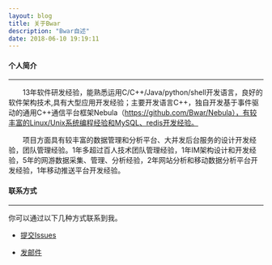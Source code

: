 ```yaml
---
layout: blog
title: 关于Bwar
description: "Bwar自述"
date: 2018-06-10 19:19:11
---
```


#### 个人简介
*****

&emsp;&emsp;13年软件研发经验，能熟悉运用C/C++/Java/python/shell开发语言，良好的软件架构技术,具有大型应用开发经验；主要开发语言C++，独自开发基于事件驱动的通用C++通信平台框架Nebula（https://github.com/Bwar/Nebula），有较丰富的Linux/Unix系统编程经验和MySQL、redis开发经验。

&emsp;&emsp;项目方面具有较丰富的数据管理和分析平台、大并发后台服务的设计开发经验，团队管理经验。1年多超过百人技术团队管理经验，1年IM架构设计和开发经验，5年的网游数据采集、管理、分析经验，2年网站分析和移动数据分析平台开发经验，1年移动推送平台开发经验。

#### 联系方式
******
 
你可以通过以下几种方式联系到我。

* [提交Issues](https://github.com/Bwar/bwar.github.io/issues)
 
* [发邮件](mailto:cqc@vip.qq.com)
 

